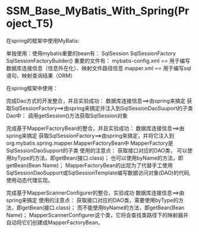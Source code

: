 # SSM_Base_MyBatis_With_Spring(Project_T5)
在spring的框架中使用MyBatis:

单独使用：使用mybatis重要的bean有：
SqlSession
SqlSessionFactory
SqlSessionFactoryBuilder()
重要的文件有：
mybatis-config.xml == 用于编写数据库连接信息（信息外在化）、映射文件路径信息
mapper.xml == 用于编写sql语句、映射查询结果（ORM）

在spring框架中使用：

完成Dao方式的开发整合，并且实验成功：
数据库连接信息==>由spring来搞定
获取SqlSessionFactory==>由spring来搞定并注入到SqlSessionDaoSuuport的子类Dao中：
调用getSession()方法获取SqlSession对象

完成基于MapperFactoryBean的整合，并且实验成功：
数据库连接信息==>由spring来搞定
获取SqlSessionFactory==>由spring来搞定，并将它注入到org.mybatis.spring.mapper.MapperFactoryBean中
MapperFactory是SqlSessionDaoSupport的子类
使用的注意点：
获取接口对应的DAO类，
可以使用byType的方法，即getBean(接口.class)；
也可以使用byName的方法，即getBean(Bean Name)；
MapperFactoryBean的出现为了代替手工使用SqlSessionDaoSupport或SqlSessionTemplate编写数据访问对象(DAO)的代码,使用动态代理实现。


完成基于MapperScannerConfigurer的整合，实验成功
数据库连接信息==>由spring来搞定
使用的注意点：
获取接口对应的DAO类，需要使用byType的方法，即getBean(接口.class)；
而不能使用byName的方法，即getBean(Bean Name)；
MapperScannerConfigurer这个类，它将会查找类路径下的映射器并自动将它们创建成MapperFactoryBean。